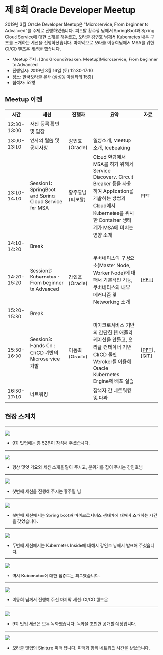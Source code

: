 # 제 8회 Oracle Developer Meetup

2019년 3월 Oracle Developer Meetup은 "Microservice, From beginner to Advanced"를 주제로 진행하였습니다. 피보탈 황주필 님께서 SpringBoot과 Spring Cloud Service에 대한 소개를 해주셨고, 오라클 강인호 님께서 Kubernetes 내부 구조를 소개하는 세션을 진행하셨습니다. 마지막으로 오라클 이동희님께서 MSA를 위한 CI/CD 핸즈온 세션을 했습니다. 

- Meetup 주제: [2nd GroundBreakers Meetup]Microservice, From beginner to Advanced
- 진행일시: 2019년 3월 16일 (토) 12:30-17:10
- 장소: 한국오라클 본사 (삼성동 아셈타워 15층)
- 참석자: 52명

## Meetup 아젠

|시간|세션|진행자|요약|자료|
|--|--|--|--|--|
|12:30-13:00|사전 등록 확인 및 입장||||
|13:00-13:10|인사의 말씀 및 공지사항|강인호(Oracle)|일정소개, Meetup 소개, IceBeaking||
|13:10-14:10|Session1: SpringBoot and Spring Cloud Service for MSA|황주필님(피보탈)|Cloud 환경에서 MSA를 하기 위해서 Service Discovery, Circuit Breaker 등을 사용하여 Application을 개발하는 방법과 Cloud에서 Kubernetes를 위시한 Container 생태계가 MSA에 미치는 영향 소개|[PPT](https://www.slideshare.net/namoo4u/microservices-with-kubernetes-190316)|
|14:10-14:20|Break||||
|14:20-15:20|Session2: Kubernetes : From beginner to Advanced|강인호(Oracle)|쿠버네티스의 구성요소(Master Node, Worker Node)에 대해서 기본적인 기능, 쿠버네티스의 내부 메커니즘 및 Networking 소개|[[PPT](https://www.slideshare.net/InhoKang2/kubernetes-from-beginner-to-advanced)]|
|15:20-15:30|Break||||
|15:30-16:30|Session3: Hands On : CI/CD 기반의 Microservice 개발 |이동희(Oracle)|마이크로서비스 기반의 간단한 웹 애플리케이션을 만들고, 오라클 컨테이너 기반 CI/CD 툴인 Wercker를 이용해 Oracle Kubernetes Engine에 배포 실습|[[PPT](https://www.slideshare.net/ssusera9c800/9thmeetup20190316cicd-microservice)], [[GIT](https://github.com/TheKoguryo/OKEwithWercker.v1.1)]|
|16:30-17:10|네트워킹||참석자 간 네트워킹 및 다과||

## 현장 스케치

----
![](./images/9th/fig006.jpg)
- 9회 밋업에는 총 52분이 참석해 주셨습니다.

----
![](./images/9th/fig005.jpg)
- 항상 밋엇 개요와 세션 소개을 맡아 주시고, 분위기를 잡아 주시는 강인호님

----
![](./images/9th/fig010.jpg)
- 첫번째 세션을 진행해 주시는 황주필 님

----
![](./images/9th/fig020.jpg)
- 첫번째 세션에서는 Spring boot과 마이크로서비스 생태계에 대해서 소개하는 시간을 갖었습니다.

----
![](./images/9th/fig030.jpg)
- 두번째 세션에서는 Kubernetes Inside에 대해서 강인호 님께서 발표해 주셨습니다.

----
![](./images/9th/fig040.jpg)
- 역시 Kubernetes에 대한 집중도는 최고였습니다.

----
![](./images/9th/fig060.jpg)
- 이동희 님께서 진행해 주신 마지막 세션: CI/CD 핸드온

----
![](./images/9th/fig070.jpg)
- 9회 밋업 세션은 모두 녹화했습니다. 녹화을 조만한 공개할 예정입니다.

----
![](./images/9th/fig100.jpg)
- 오라클 밋업의 Siniture 피맥 입니다. 피맥과 함께 네트워크 시간을 갖었습니다.












